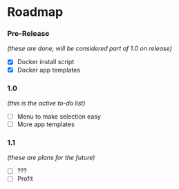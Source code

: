 # Roadmap

### Pre-Release
*(these are done, will be considered part of 1.0 on release)*
- [x] Docker install script
- [x] Docker app templates

### 1.0
*(this is the active to-do list)*
- [ ] Menu to make selection easy
- [ ] More app templates

### 1.1
*(these are plans for the future)*
- [ ] ???
- [ ] Profit